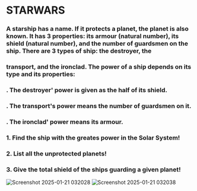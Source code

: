 # STARWARS
### A starship has a name. If it protects a planet, the planet is also known. It has 3 properties: its armour (natural number), its shield (natural number), and the number of guardsmen on the ship. There are 3 types of ship: the destroyer, the
### transport, and the ironclad. The power of a ship depends on its type and its properties:
### . The destroyer' power is given as the half of its shield.
### . The transport's power means the number of guardsmen on it.
### . The ironclad' power means its armour.

### 1. Find the ship with the greates power in the Solar System!
### 2. List all the unprotected planets!
### 3. Give the total shield of the ships guarding a given planet!
![Screenshot 2025-01-21 032028](https://github.com/user-attachments/assets/375003f3-d726-4c4e-9d8d-a2047f4e0ad4)
![Screenshot 2025-01-21 032038](https://github.com/user-attachments/assets/a01b8646-2369-40d7-a7d1-7e674eaa8064)
